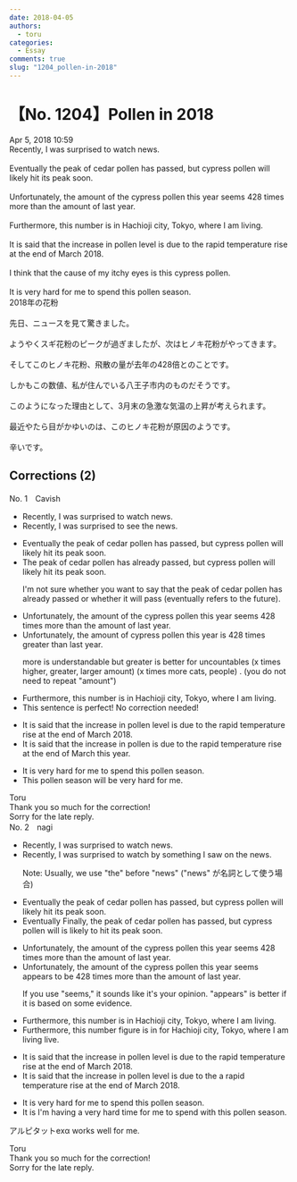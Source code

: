 ```yaml
---
date: 2018-04-05
authors:
  - toru
categories:
  - Essay
comments: true
slug: "1204_pollen-in-2018"
---
```


# 【No. 1204】Pollen in 2018
<div class="date">Apr 5, 2018 10:59</div>
<div id="post"><div id="body_show_ori">
Recently, I was surprised to watch news.<br/><br/>Eventually the peak of cedar pollen has passed, but cypress pollen will likely hit its peak soon.<br/><br/>Unfortunately, the amount of the cypress pollen this year seems 428 times more than the amount of last year.<br/><br/>Furthermore, this number is in Hachioji city, Tokyo, where I am living.<br/><br/>It is said that the increase in pollen level is due to the rapid temperature rise at the end of March 2018.<br/><br/>I think that the cause of my itchy eyes is this cypress pollen.<br/><br/>It is very hard for me to spend this pollen season.
</div></div>

<!-- more -->

<div id="post_ja"><div id="body_show_mo">
2018年の花粉<br/><br/>先日、ニュースを見て驚きました。<br/><br/>ようやくスギ花粉のピークが過ぎましたが、次はヒノキ花粉がやってきます。<br/><br/>そしてこのヒノキ花粉、飛散の量が去年の428倍とのことです。<br/><br/>しかもこの数値、私が住んでいる八王子市内のものだそうです。<br/><br/>このようになった理由として、3月末の急激な気温の上昇が考えられます。<br/><br/>最近やたら目がかゆいのは、このヒノキ花粉が原因のようです。<br/><br/>辛いです。
</div></div>

## Corrections (2)
<div id="block"><div class="first_name"> No. 1　<span class="just_name">Cavish</span></div><div id="block2">
<ul class="correction_field">
<li class="incorrect">Recently, I was surprised to watch news.</li>
<li class="corrected correct">
Recently, I was surprised to see the news.
</li>
</ul>
<ul class="correction_field">
<li class="incorrect">Eventually the peak of cedar pollen has passed, but cypress pollen will likely hit its peak soon.</li>
<li class="corrected correct">
The peak of cedar pollen has already passed, but cypress pollen will likely hit its peak soon.
<p class="correction_comment">I'm not sure whether you want to say that the peak of cedar pollen has already passed or whether it will pass (eventually refers to the future).</p>
</li>
</ul>
<ul class="correction_field">
<li class="incorrect">Unfortunately, the amount of the cypress pollen this year seems 428 times more than the amount of last year.</li>
<li class="corrected correct">
Unfortunately, the amount of cypress pollen this year is 428 times greater than last year.
<p class="correction_comment">more is understandable but greater is better for uncountables (x times higher, greater, larger amount) (x times more cats, people) . (you do not need to repeat "amount")</p>
</li>
</ul>
<ul class="correction_field">
<li class="incorrect">Furthermore, this number is in Hachioji city, Tokyo, where I am living.</li>
<li class="corrected perfect">This sentence is perfect! No correction needed!</li>
</ul>
<ul class="correction_field">
<li class="incorrect">It is said that the increase in pollen level is due to the rapid temperature rise at the end of March 2018.</li>
<li class="corrected correct">
It is said that the increase in pollen is due to the rapid temperature rise at the end of March this year.
</li>
</ul>
<ul class="correction_field">
<li class="incorrect">It is very hard for me to spend this pollen season.</li>
<li class="corrected correct">
This pollen season will be very hard for me.
</li>
</ul>
</div><div class="name"><span class="just_name">Toru</span><br>
Thank you so much for the correction!<br/>Sorry for the late reply.
</div>
</div>
<div id="block"><div class="first_name"> No. 2　<span class="just_name">nagi</span></div><div id="block2">
<ul class="correction_field">
<li class="incorrect">Recently, I was surprised to watch news.</li>
<li class="corrected correct">
Recently, I was surprised <span class="sline">to watch</span> <span class="f_blue"><span class="f_bold">by something I saw on the</span></span> news.
<p class="correction_comment">Note: Usually, we use "the" before "news" ("news" が名詞として使う場合)</p>
</li>
</ul>
<ul class="correction_field">
<li class="incorrect">Eventually the peak of cedar pollen has passed, but cypress pollen will likely hit its peak soon.</li>
<li class="corrected correct">
<span class="sline">Eventually</span> <span class="f_blue"><span class="f_bold">Finally, </span></span>the peak of cedar pollen has passed, but cypress pollen <span class="sline">will</span> <span class="f_blue"><span class="f_bold">is</span></span> likely <span class="f_bold"><span class="f_blue">to</span></span> hit its peak soon.
</li>
</ul>
<ul class="correction_field">
<li class="incorrect">Unfortunately, the amount of the cypress pollen this year seems 428 times more than the amount of last year.</li>
<li class="corrected correct">
Unfortunately, the amount of <span class="sline">the</span> cypress pollen this year <span class="sline">seems</span> <span class="f_blue"><span class="f_bold">appears to be</span></span> 428 times more than the amount of last year.
<p class="correction_comment">If you use "seems," it sounds like it's your opinion. "appears" is better if it is based on some evidence.</p>
</li>
</ul>
<ul class="correction_field">
<li class="incorrect">Furthermore, this number is in Hachioji city, Tokyo, where I am living.</li>
<li class="corrected correct">
Furthermore, this <span class="sline">number</span> <span class="f_blue"><span class="f_bold">figure</span></span> is <span class="sline">in</span> <span class="f_blue"><span class="f_bold">for</span></span> Hachioji city, Tokyo, where I <span class="sline">am living</span> <span class="f_blue"><span class="f_bold">live</span></span>.
</li>
</ul>
<ul class="correction_field">
<li class="incorrect">It is said that the increase in pollen level is due to the rapid temperature rise at the end of March 2018.</li>
<li class="corrected correct">
It is said that the increase in pollen <span class="sline">level</span> is due to <span class="sline">the</span> <span class="f_blue"><span class="f_bold">a </span></span>rapid temperature rise at the end of March <span class="sline">2018</span>.
</li>
</ul>
<ul class="correction_field">
<li class="incorrect">It is very hard for me to spend this pollen season.</li>
<li class="corrected correct">
<span class="sline">It is</span> <span class="f_bold"><span class="f_blue">I'm having a</span></span> very hard <span class="f_blue"><span class="f_bold">time</span></span> <span class="sline">for me to spend</span> <span class="f_blue"><span class="f_bold">with</span></span> this pollen season.
</li>
</ul>
<p class="comment_small">
 アルピタットexα works well for me.
</p>

</div><div class="name"><span class="just_name">Toru</span><br>
Thank you so much for the correction!<br/>Sorry for the late reply.
</div>
</div>
